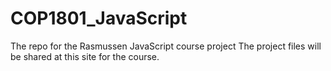 # COP1801_JavaScript
The repo for the Rasmussen JavaScript course project
The project files will be shared at this site for the course.
